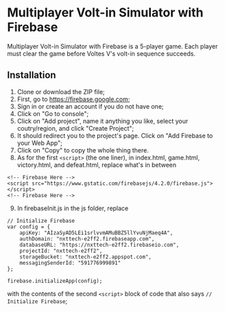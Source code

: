 # Multiplayer Volt-in Simulator with Firebase
Multiplayer Volt-in Simulator with Firebase is a 5-player game. Each player must clear the game before Voltes V's volt-in sequence succeeds.

## Installation
1. Clone or download the ZIP file;
2. First, go to https://firebase.google.com;
3. Sign in or create an account if you do not have one;
4. Click on "Go to console";
5. Click on "Add project", name it anything you like, select your coutry/region, and click "Create Project";
6. It should redirect you to the project's page. Click on "Add Firebase to your Web App";
7. Click on "Copy" to copy the whole thing there.
8. As for the first ```<script>``` (the one liner), in index.html, game.html, victory.html, and defeat.html, replace what's in between
```
<!-- Firebase Here -->
<script src="https://www.gstatic.com/firebasejs/4.2.0/firebase.js"></script>
<!-- Firebase Here -->
``` 
9. In firebaseInit.js in the js folder, replace 
```
// Initialize Firebase
var config = {
	apiKey: "AIzaSyAD5LEi1srlvvmAMuBBZ5llYvuNjMaeq4A",
	authDomain: "nxttech-e2ff2.firebaseapp.com",
	databaseURL: "https://nxttech-e2ff2.firebaseio.com",
	projectId: "nxttech-e2ff2",
	storageBucket: "nxttech-e2ff2.appspot.com",
	messagingSenderId: "591776999891"
};

firebase.initializeApp(config);
```
with the contents of the second ```<script>``` block of code that also says ```// Initialize Firebase```;

